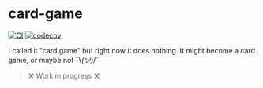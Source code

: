 # card-game

[![CI](https://github.com/benard-g/card-game/workflows/CI/badge.svg?branch=master)](https://github.com/benard-g/card-game/actions?query=workflow%3ACI+branch%3Amaster)
[![codecov](https://codecov.io/gh/benard-g/card-game/branch/master/graph/badge.svg)](https://codecov.io/gh/benard-g/card-game)

I called it "card game" but right now it does nothing. It might become a card game, or maybe not ¯\\_(ツ)_/¯
> ⚒ Work in progress ⚒
